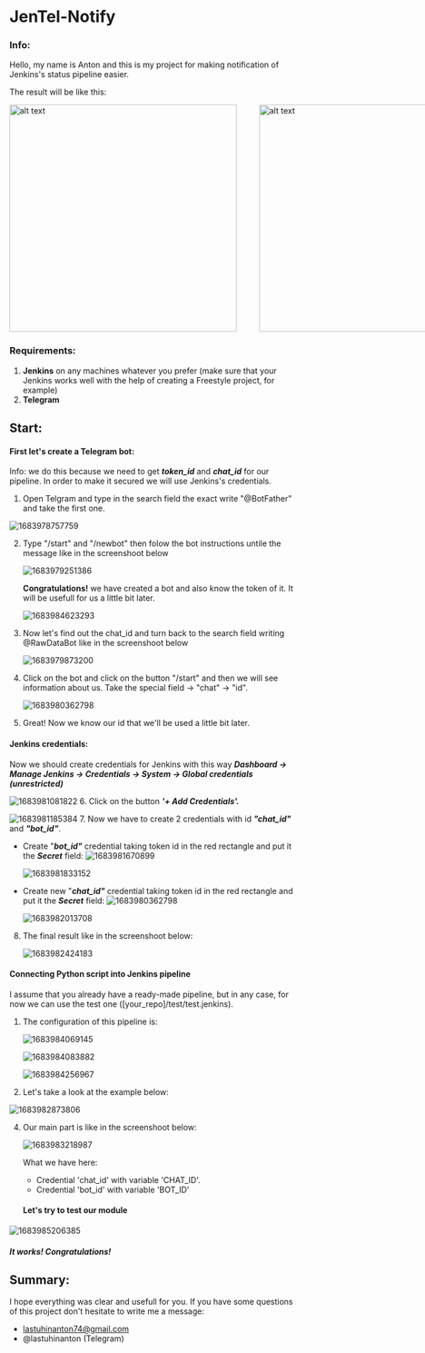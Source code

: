 # JenTel-Notify

### Info:

Hello, my name is Anton and this is my project for making notification of Jenkins's status pipeline easier.

The result will be like this:

<div style="display:flex;">
<img src="image/README/1683986222106.png" alt="alt text" width="400"style="margin-right:40px;">
<img src="image/README/1683986228592.png" alt="alt text" width="400">
</div>

### Requirements:

1. **Jenkins** on any machines whatever you prefer
   (make sure that your Jenkins works well with the help of creating a Freestyle project, for example)
2. **Telegram**

## Start:

#### First let's create a Telegram bot:

Info: we do this because we need to get ***token_id*** and ***chat_id*** for our pipeline. In order to make it secured we will use Jenkins's credentials.

1. Open Telgram and type in the search field the exact write "@BotFather" and take the first one.

![1683978757759](image/README/1683978757759.png)

2. Type "/start" and "/newbot" then folow the bot instructions untile the message like in the screenshoot below

   ![1683979251386](image/README/1683979251386.png)

   **Congratulations!** we have created a bot and also know the token of it. It will be usefull for us a little bit later.

   ![1683984623293](image/README/1683984623293.png)
3. Now let's find out the chat_id and turn back to the search field writing @RawDataBot like in the screenshoot below

   ![1683979873200](image/README/1683979873200.png)
4. Click on the bot and click on the button "/start" and then we will see information about us. Take the special field -> "chat" -> "id".

   ![1683980362798](image/README/1683980362798.png)
5. Great! Now we know our id that we'll be used a little bit later.

#### Jenkins credentials:

   Now we should create credentials for Jenkins with this way
   ***Dashboard -> Manage Jenkins -> Credentials -> System -> Global credentials (unrestricted)***

   ![1683981081822](image/README/1683981081822.png)
6. Click on the button ***'+ Add Credentials'.***

   ![1683981185384](image/README/1683981185384.png)
7. Now we have to create 2 credentials with id ***"chat_id"*** and ***"bot_id"***.

* Create "***bot_id"*** credential taking token id in the red rectangle and put it the ***Secret*** field:
  ![1683981670899](image/README/1683981670899.png)

  ![1683981833152](image/README/1683981833152.png)
* Create new "***chat_id"*** credential taking token id in the red rectangle and put it the ***Secret*** field:
  ![1683980362798](image/README/1683980362798.png)

  ![1683982013708](image/README/1683982013708.png)

8. The final result like in the screenshoot below:

   ![1683982424183](image/README/1683982424183.png)

#### Connecting Python script into Jenkins pipeline

I assume that you already have a ready-made pipeline, but in any case, for now we can use the test one ([your_repo]/test/test.jenkins).

1. The configuration of this pipeline is:

   ![1683984069145](image/README/1683984069145.png)

   ![1683984083882](image/README/1683984083882.png)

   ![1683984256967](image/README/1683984256967.png)
2. Let's take a look at the example below:

![1683982873806](image/README/1683982873806.png)

4. Our main part is like in the screenshoot below:

   ![1683983218987](image/README/1683983218987.png)

   What we have here:

   * Credential 'chat_id' with variable 'CHAT_ID'.
   * Credential 'bot_id' with variable 'BOT_ID'

   #### Let's try to test our module

![1683985206385](image/README/1683985206385.png)

##### It works! Congratulations!

## Summary:

I hope everything was clear and usefull for you. If you have some questions of this project don't hesitate to write me a message:

* lastuhinanton74@gmail.com
* @lastuhinanton (Telegram)

